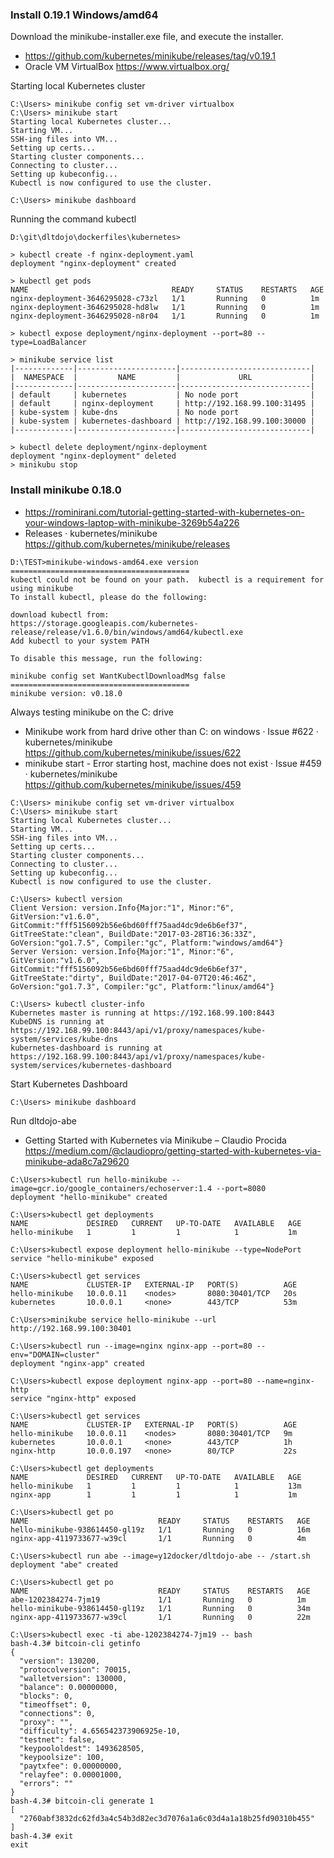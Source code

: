 ### Install 0.19.1 Windows/amd64

Download the minikube-installer.exe file, and execute the installer.

* https://github.com/kubernetes/minikube/releases/tag/v0.19.1
* Oracle VM VirtualBox  https://www.virtualbox.org/

Starting local Kubernetes cluster

```
C:\Users> minikube config set vm-driver virtualbox
C:\Users> minikube start
Starting local Kubernetes cluster...
Starting VM...
SSH-ing files into VM...
Setting up certs...
Starting cluster components...
Connecting to cluster...
Setting up kubeconfig...
Kubectl is now configured to use the cluster.

C:\Users> minikube dashboard

```

Running the command kubectl 

```
D:\git\dltdojo\dockerfiles\kubernetes> 

> kubectl create -f nginx-deployment.yaml
deployment "nginx-deployment" created

> kubectl get pods
NAME                                READY     STATUS    RESTARTS   AGE
nginx-deployment-3646295028-c73zl   1/1       Running   0          1m
nginx-deployment-3646295028-hd8lw   1/1       Running   0          1m
nginx-deployment-3646295028-n8r04   1/1       Running   0          1m

> kubectl expose deployment/nginx-deployment --port=80 --type=LoadBalancer

> minikube service list
|-------------|----------------------|-----------------------------|
|  NAMESPACE  |         NAME         |             URL             |
|-------------|----------------------|-----------------------------|
| default     | kubernetes           | No node port                |
| default     | nginx-deployment     | http://192.168.99.100:31495 |
| kube-system | kube-dns             | No node port                |
| kube-system | kubernetes-dashboard | http://192.168.99.100:30000 |
|-------------|----------------------|-----------------------------|

> kubectl delete deployment/nginx-deployment
deployment "nginx-deployment" deleted
> minikubu stop

```


### Install minikube 0.18.0

* https://rominirani.com/tutorial-getting-started-with-kubernetes-on-your-windows-laptop-with-minikube-3269b54a226
* Releases · kubernetes/minikube  https://github.com/kubernetes/minikube/releases

```
D:\TEST>minikube-windows-amd64.exe version
========================================
kubectl could not be found on your path.  kubectl is a requirement for using minikube
To install kubectl, please do the following:

download kubectl from:
https://storage.googleapis.com/kubernetes-release/release/v1.6.0/bin/windows/amd64/kubectl.exe
Add kubectl to your system PATH

To disable this message, run the following:

minikube config set WantKubectlDownloadMsg false
========================================
minikube version: v0.18.0
```

Always testing minikube on the C: drive

* Minikube work from hard drive other than C: on windows · Issue #622 · kubernetes/minikube  https://github.com/kubernetes/minikube/issues/622
* minikube start - Error starting host, machine does not exist · Issue #459 · kubernetes/minikube https://github.com/kubernetes/minikube/issues/459

```
C:\Users> minikube config set vm-driver virtualbox
C:\Users> minikube start
Starting local Kubernetes cluster...
Starting VM...
SSH-ing files into VM...
Setting up certs...
Starting cluster components...
Connecting to cluster...
Setting up kubeconfig...
Kubectl is now configured to use the cluster.

C:\Users> kubectl version
Client Version: version.Info{Major:"1", Minor:"6", GitVersion:"v1.6.0", GitCommit:"fff5156092b56e6bd60fff75aad4dc9de6b6ef37", GitTreeState:"clean", BuildDate:"2017-03-28T16:36:33Z", GoVersion:"go1.7.5", Compiler:"gc", Platform:"windows/amd64"}
Server Version: version.Info{Major:"1", Minor:"6", GitVersion:"v1.6.0", GitCommit:"fff5156092b56e6bd60fff75aad4dc9de6b6ef37", GitTreeState:"dirty", BuildDate:"2017-04-07T20:46:46Z", GoVersion:"go1.7.3", Compiler:"gc", Platform:"linux/amd64"}

C:\Users> kubectl cluster-info
Kubernetes master is running at https://192.168.99.100:8443
KubeDNS is running at https://192.168.99.100:8443/api/v1/proxy/namespaces/kube-system/services/kube-dns
kubernetes-dashboard is running at https://192.168.99.100:8443/api/v1/proxy/namespaces/kube-system/services/kubernetes-dashboard
```

Start Kubernetes Dashboard

```
C:\Users> minikube dashboard
```

Run dltdojo-abe

* Getting Started with Kubernetes via Minikube – Claudio Procida https://medium.com/@claudiopro/getting-started-with-kubernetes-via-minikube-ada8c7a29620

```
C:\Users>kubectl run hello-minikube --image=gcr.io/google_containers/echoserver:1.4 --port=8080
deployment "hello-minikube" created

C:\Users>kubectl get deployments
NAME             DESIRED   CURRENT   UP-TO-DATE   AVAILABLE   AGE
hello-minikube   1         1         1            1           1m

C:\Users>kubectl expose deployment hello-minikube --type=NodePort
service "hello-minikube" exposed

C:\Users>kubectl get services
NAME             CLUSTER-IP   EXTERNAL-IP   PORT(S)          AGE
hello-minikube   10.0.0.11    <nodes>       8080:30401/TCP   20s
kubernetes       10.0.0.1     <none>        443/TCP          53m

C:\Users>minikube service hello-minikube --url
http://192.168.99.100:30401

C:\Users>kubectl run --image=nginx nginx-app --port=80 --env="DOMAIN=cluster"
deployment "nginx-app" created

C:\Users>kubectl expose deployment nginx-app --port=80 --name=nginx-http
service "nginx-http" exposed

C:\Users>kubectl get services
NAME             CLUSTER-IP   EXTERNAL-IP   PORT(S)          AGE
hello-minikube   10.0.0.11    <nodes>       8080:30401/TCP   9m
kubernetes       10.0.0.1     <none>        443/TCP          1h
nginx-http       10.0.0.197   <none>        80/TCP           22s

C:\Users>kubectl get deployments
NAME             DESIRED   CURRENT   UP-TO-DATE   AVAILABLE   AGE
hello-minikube   1         1         1            1           13m
nginx-app        1         1         1            1           1m

C:\Users>kubectl get po
NAME                             READY     STATUS    RESTARTS   AGE
hello-minikube-938614450-gl19z   1/1       Running   0          16m
nginx-app-4119733677-w39cl       1/1       Running   0          4m

C:\Users>kubectl run abe --image=y12docker/dltdojo-abe -- /start.sh
deployment "abe" created

C:\Users>kubectl get po
NAME                             READY     STATUS    RESTARTS   AGE
abe-1202384274-7jm19             1/1       Running   0          1m
hello-minikube-938614450-gl19z   1/1       Running   0          34m
nginx-app-4119733677-w39cl       1/1       Running   0          22m

C:\Users>kubectl exec -ti abe-1202384274-7jm19 -- bash
bash-4.3# bitcoin-cli getinfo
{
  "version": 130200,
  "protocolversion": 70015,
  "walletversion": 130000,
  "balance": 0.00000000,
  "blocks": 0,
  "timeoffset": 0,
  "connections": 0,
  "proxy": "",
  "difficulty": 4.656542373906925e-10,
  "testnet": false,
  "keypoololdest": 1493628505,
  "keypoolsize": 100,
  "paytxfee": 0.00000000,
  "relayfee": 0.00001000,
  "errors": ""
}
bash-4.3# bitcoin-cli generate 1
[
  "2760abf3832dc62fd3a4c54b3d82ec3d7076a1a6c03d4a1a18b25fd90310b455"
]
bash-4.3# exit
exit
```
